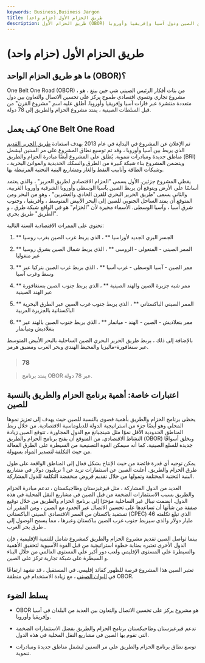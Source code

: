 ```yaml
---
keywords: Business,Business Jargon
title: طريق الحزام الأول (حزام واحد)
description: طريق الحزام الأول (OBOR) هو مشروع صيني يهدف إلى بناء طرق تجارية ذات سيطرة استراتيجية بين الصين ودول آسيا وإفريقيا وأوروبا.
---
```


# طريق الحزام الأول (حزام واحد)
## ما هو طريق الحزام الواحد (OBOR)؟

One Belt One Road (OBOR) ، من بنات أفكار الرئيس الصيني شي جين بينغ ، هو مشروع تجاري وتنموي اقتصادي طموح يركز على تحسين الاتصال والتعاون بين دول متعددة منتشرة عبر قارات آسيا وإفريقيا وأوروبا. أطلق عليه اسم "مشروع القرن" من قبل السلطات الصينية ، يمتد مشروع الحزام والطريق إلى 78 دولة.

## كيف يعمل One Belt One Road

تم الإعلان عن المشروع في البداية في عام 2013 بهدف استعادة [طريق الحرير القديم](/silk-route) الذي يربط بين آسيا وأوروبا ، وقد تم توسيع نطاق المشروع على مر السنين ليشمل مناطق جديدة ومبادرات تنموية. يُطلق على المشروع أيضًا مبادرة الحزام والطريق (BRI) ، ويتضمن المشروع بناء شبكة كبيرة من الطرق والسكك الحديدية والموانئ البحرية وشبكات الطاقة وأنابيب النفط والغاز ومشاريع البنية التحتية المرتبطة بها.

يغطي المشروع جزئين. الأول يسمى "الحزام الاقتصادي لطريق الحرير" ، والذي يعتمد أساسًا على الأرض ويتوقع أن يربط الصين بآسيا الوسطى وأوروبا الشرقية وأوروبا الغربية. والثاني يسمى "طريق الحرير البحري للقرن الحادي والعشرين" ، وهو من البحر ومن المتوقع أن يمتد الساحل الجنوبي للصين إلى البحر الأبيض المتوسط ، وأفريقيا ، وجنوب شرق آسيا ، وآسيا الوسطى. الأسماء محيرة لأن "الحزام" هو في الواقع شبكة طرق ، و "الطريق" طريق بحري.

تحتوي على الممرات الاقتصادية الستة التالية:

1. ** الجسر البري الجديد لأوراسيا ** ، الذي يربط غرب الصين بغرب روسيا

1. ** الممر الصيني - المنغولي - الروسي ** ، الذي يربط شمال الصين بشرق روسيا عبر منغوليا

1. ** ممر الصين - آسيا الوسطى - غرب آسيا ** ، الذي يربط غرب الصين بتركيا عبر وسط وغرب آسيا

1. ** ممر شبه جزيرة الصين والهند الصينية ** ، الذي يربط جنوب الصين بسنغافورة عبر الهند الصينية

1. ** الممر الصيني الباكستاني ** ، الذي يربط جنوب غرب الصين عبر الطرق البحرية الباكستانية بالجزيرة العربية

1. ** ممر بنغلاديش - الصين - الهند - ميانمار ** ، الذي يربط جنوب الصين بالهند عبر بنغلاديش وميانمار

بالإضافة إلى ذلك ، يربط طريق الحرير البحري الصين الساحلية بالبحر الأبيض المتوسط عبر سنغافورة-ماليزيا والمحيط الهندي وبحر العرب ومضيق هرمز.

> ### 78

> يمتد برنامج OBOR عبر 78 دولة.

>

## اعتبارات خاصة: أهمية برنامج الحزام والطريق بالنسبة للصين

يحظى برنامج الحزام والطريق بأهمية قصوى بالنسبة للصين حيث يهدف إلى تعزيز نموها المحلي وهو أيضًا جزء من استراتيجية الدولة للدبلوماسية الاقتصادية. من خلال ربط المناطق الحدودية الأقل نموًا مثل شينجيانغ مع الدول المجاورة ، تتوقع الصين زيادة النشاط الاقتصادي. من المتوقع أن يفتح برنامج الحزام والطريق (OBOR) ويخلق أسواقًا جديدة للسلع الصينية. كما أنه سيمكن القوة التصنيعية من السيطرة على الطرق الفعالة من حيث التكلفة لتصدير المواد بسهولة.

يمكن توجيه أي قدرة فائضة من حيث الإنتاج بشكل فعال إلى المناطق الواقعة على طول طرق الحزام والطريق. أعلنت الصين عن استثمارات تزيد عن 1 تريليون دولار في مشاريع البنية التحتية المختلفة وتمولها من خلال تقديم قروض منخفضة التكلفة للدول المشاركة.

العديد من الدول المشاركة ، مثل قيرغيزستان وطاجيكستان ، تدعم مبادرة الحزام والطريق بسبب الاستثمارات الضخمة من قبل الصين في مشاريع النقل المحلية في هذه الدول. انضمت نيبال غير الساحلية مؤخرًا إلى برنامج الحزام والطريق من خلال توقيع صفقة من شأنها أن تساعدها على تحسين الاتصال عبر الحدود مع الصين ، ومن المقرر أن تستفيد باكستان من الممر الاقتصادي الصيني الباكستاني (CPEC) الذي تبلغ تكلفته 46 مليار دولار والذي سيربط جنوب غرب الصين بباكستان وعبرها ، مما يسمح الوصول إلى طرق بحر العرب .

بينما تواصل الصين تقديم مشروع الحزام والطريق كمشروع شامل للتنمية الإقليمية ، فإن الدول الأخرى تعتبره بمثابة خطوة استراتيجية من قبل القوة الآسيوية لتحقيق الأهمية والسيطرة على المستوى الإقليمي ولعب دور أكبر على المستوى العالمي من خلال البناء و السيطرة على شبكة تجارية تركز على الصين.

تعتبر الصين هذا المشروع فرصة للظهور كقائد إقليمي. في المستقبل ، قد نشهد ارتفاعًا في [اليوان الصيني](/cny-china-yuan-renminbi) ، مع زيادة الاستخدام في منطقة OBOR.

## يسلط الضوء

- OBOR هو مشروع يركز على تحسين الاتصال والتعاون بين العديد من البلدان في آسيا وإفريقيا وأوروبا.

- تدعم قيرغيزستان وطاجيكستان برنامج الحزام والطريق بفضل الاستثمارات الضخمة التي تقوم بها الصين في مشاريع النقل المحلية في هذه الدول.

- توسع نطاق برنامج الحزام والطريق على مر السنين ليشمل مناطق جديدة ومبادرات تنموية.

